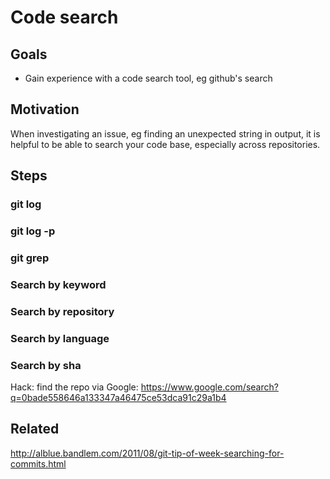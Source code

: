 # Code search

## Goals

* Gain experience with a code search tool, eg github's search

## Motivation

When investigating an issue, eg finding an unexpected string in output, it is helpful to be able to search your code base, especially across repositories.

## Steps

### git log

### git log -p

### git grep

### Search by keyword

### Search by repository

### Search by language

### Search by sha

Hack: find the repo via Google: https://www.google.com/search?q=0bade558646a133347a46475ce53dca91c29a1b4

## Related

http://alblue.bandlem.com/2011/08/git-tip-of-week-searching-for-commits.html